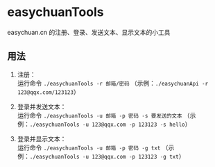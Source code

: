 # easychuanTools
easychuan.cn 的注册、登录、发送文本、显示文本的小工具

## 用法
1. 注册：   
   运行命令 `./easychuanTools -r 邮箱/密码` （示例：`./easychuanApi -r 123@qqx.com/123123`）

2. 登录并发送文本：   
   运行命令 `./easychuanTools -u 邮箱 -p 密码 -s 要发送的文本` （示例：`./easychuanTools -u 123@qqx.com -p 123123 -s hello`）

3. 登录并显示文本：   
   运行命令 `./easychuanTools -u 邮箱 -p 密码 -g txt` （示例：`./easychuanTools -u 123@qqx.com -p 123123 -g txt`）
